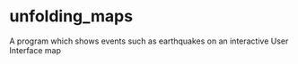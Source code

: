 # unfolding_maps
A program which shows events such as earthquakes on an interactive User Interface map
